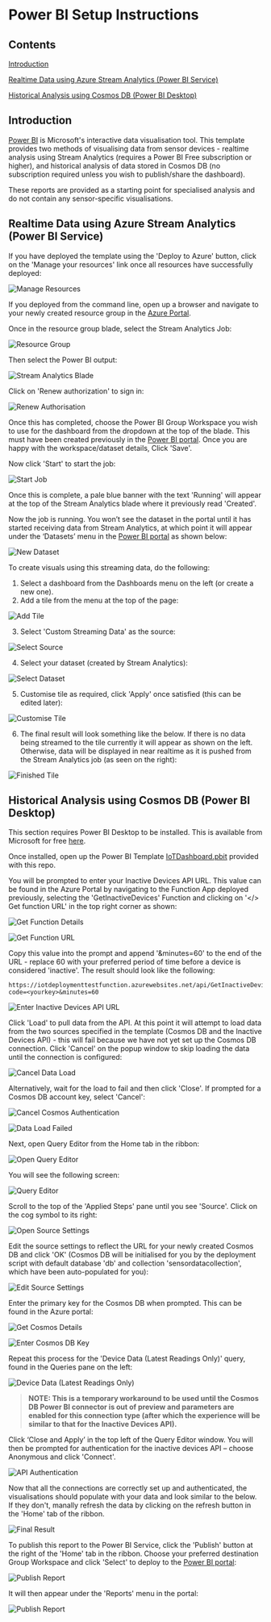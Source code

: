 # Power BI Setup Instructions

## Contents

[Introduction](#introduction)

[Realtime Data using Azure Stream Analytics (Power BI Service)](#realtime-data-using-azure-stream-analytics-power-bi-service) 

[Historical Analysis using Cosmos DB (Power BI Desktop)](#historical-analysis-using-cosmos-db-power-bi-desktop)

## Introduction
[Power BI](https://powerbi.microsoft.com/en-us/) is Microsoft's interactive data visualisation tool. This template provides two methods of visualising data from sensor devices - realtime analysis using Stream Analytics (requires a Power BI Free subscription or higher), and historical analysis of data stored in Cosmos DB (no subscription required unless you wish to publish/share the dashboard). 

These reports are provided as a starting point for specialised analysis and do not contain any sensor-specific visualisations. 

## Realtime Data using Azure Stream Analytics (Power BI Service)
If you have deployed the template using the 'Deploy to Azure' button, click on the 'Manage your resources' link once all resources have successfully deployed:

![Manage Resources](Images/ManageResources.PNG)

If you deployed from the command line, open up a browser and navigate to your newly created resource group in the [Azure Portal](https://portal.azure.com).

Once in the resource group blade, select the Stream Analytics Job:

![Resource Group](Images/ResourceGroup.PNG)

Then select the Power BI output:

![Stream Analytics Blade](Images/StreamAnalytics1.png)

Click on 'Renew authorization' to sign in:

![Renew Authorisation](Images/RenewAuth.png)

Once this has completed, choose the Power BI Group Workspace you wish to use for the dashboard from the dropdown at the top of the blade. This must have been created previously in the [Power BI portal](https://powerbi.microsoft.com/). Once you are happy with the workspace/dataset details, Click 'Save'.

Now click 'Start' to start the job:

![Start Job](Images/StreamAnalytics2.PNG)

Once this is complete, a pale blue banner with the text 'Running' will appear at the top of the Stream Analytics blade where it previously read 'Created'.

Now the job is running. You won’t see the dataset in the portal until it has started receiving data from Stream Analytics, at which point it will appear under the ‘Datasets’ menu in the [Power BI portal](https://powerbi.microsoft.com/) as shown below:

![New Dataset](Images/PowerBIStreamingDataset.PNG)

To create visuals using this streaming data, do the following:
1. Select a dashboard from the Dashboards menu on the left (or create a new one).
2. Add a tile from the menu at the top of the page:

![Add Tile](Images/AddTile.PNG)

3. Select 'Custom Streaming Data' as the source: 

![Select Source](Images/ConfigureTile1.PNG)

4. Select your dataset (created by Stream Analytics): 

![Select Dataset](Images/ConfigureTile2.PNG)

5. Customise tile as required, click 'Apply' once satisfied (this can be edited later):

![Customise Tile](Images/ConfigureTile3.PNG)

6. The final result will look something like the below. If there is no data being streamed to the tile currently it will appear as shown on the left. Otherwise, data will be displayed in near realtime as it is pushed from the Stream Analytics job (as seen on the right):

![Finished Tile](Images/TileDemo.PNG)

## Historical Analysis using Cosmos DB (Power BI Desktop)
This section requires Power BI Desktop to be installed. This is available from Microsoft for free [here](https://powerbi.microsoft.com/en-us/desktop/).

Once installed, open up the Power BI Template [IoTDashboard.pbit](IoTDashboard.pbit) provided with this repo.

You will be prompted to enter your Inactive Devices API URL. This value can be found in the Azure Portal by navigating to the Function App deployed previously, selecting the 'GetInactiveDevices' Function and clicking on '</> Get function URL' in the top right corner as shown:

![Get Function Details](Images/GetFunctionDetails.PNG)

![Get Function URL](Images/GetFunctionURL.PNG)

Copy this value into the prompt and append '&minutes=60' to the end of the URL - replace 60 with your preferred period of time before a device is considered 'inactive'. The result should look like the following:

```
https://iotdeploymenttestfunction.azurewebsites.net/api/GetInactiveDevices?code=<yourkey>&minutes=60
```

![Enter Inactive Devices API URL](Images/APIURL.png)

Click 'Load' to pull data from the API. At this point it will attempt to load data from the two sources specified in the template (Cosmos DB and the Inactive Devices API) - this will fail because we have not yet set up the Cosmos DB connection. Click 'Cancel' on the popup window to skip loading the data until the connection is configured:

![Cancel Data Load](Images/CancelLoad.PNG)

Alternatively, wait for the load to fail and then click 'Close'. If prompted for a Cosmos DB account key, select 'Cancel': 

![Cancel Cosmos Authentication](Images/CancelCosmosAuth.PNG)

![Data Load Failed](Images/LoadFailed.PNG)

Next, open Query Editor from the Home tab in the ribbon:

![Open Query Editor](Images/OpenQueryEditor.PNG)

You will see the following screen:

![Query Editor](Images/QueryEditor1.png)

Scroll to the top of the 'Applied Steps' pane until you see 'Source'. Click on the cog symbol to its right:

![Open Source Settings](Images/OpenSource.PNG)

Edit the source settings to reflect the URL for your newly created Cosmos DB and click 'OK' (Cosmos DB will be initialised for you by the deployment script with default database 'db' and collection 'sensordatacollection', which have been auto-populated for you):

![Edit Source Settings](Images/EditSource.png)

Enter the primary key for the Cosmos DB when prompted. This can be found in the Azure portal:

![Get Cosmos Details](Images/CosmosDetails.PNG)

![Enter Cosmos DB Key](Images/CosmosKey.png)

Repeat this process for the 'Device Data (Latest Readings Only)' query, found in the Queries pane on the left:

![Device Data (Latest Readings Only)](Images/RepeatProcess.PNG)
 
>**NOTE: This is a temporary workaround to be used until the Cosmos DB Power BI connector is out of preview and parameters are enabled for this connection type (after which the experience will be similar to that for the Inactive Devices API).**

Click ‘Close and Apply’ in the top left of the Query Editor window. You will then be prompted for authentication for the inactive devices API – choose Anonymous and click 'Connect'.

![API Authentication](Images/APIAuth.png)

Now that all the connections are correctly set up and authenticated, the visualisations should populate with your data and look similar to the below. If they don't, manally refresh the data by clicking on the refresh button in the 'Home' tab of the ribbon.

![Final Result](Images/FinalResult.png)

To publish this report to the Power BI Service, click the 'Publish' button at the right of the 'Home' tab in the ribbon. Choose your preferred destination Group Workspace and click 'Select' to deploy to the [Power BI portal](https://powerbi.microsoft.com):

![Publish Report](Images/Publish.PNG)

It will then appear under the 'Reports' menu in the portal:

![Publish Report](Images/ReportsPortal.PNG)